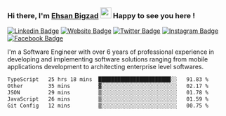 ### Hi there, I'm <a href="https://ehsanbigzad.com" target="_blank">Ehsan Bigzad</a> <img src="https://media.giphy.com/media/hvRJCLFzcasrR4ia7z/giphy.gif" width="25px" height="25px"> Happy to see you here !

[![Linkedin Badge](https://img.shields.io/badge/-LinkedIn-0e76a8?style=flat-square&logo=Linkedin&logoColor=white)](https://linkedin.com/in/EhsanBigzad)
[![Website Badge](https://img.shields.io/badge/Website-3b5998?style=flat-square&logo=google-chrome&logoColor=white)](https://ehsanbigzad.com)
[![Twitter Badge](https://img.shields.io/badge/-Twitter-00acee?style=flat-square&logo=Twitter&logoColor=white)](https://twitter.com/EhsanBigzad)
[![Instagram Badge](https://img.shields.io/badge/-Instagram-e4405f?style=flat-square&logo=Instagram&logoColor=white)](https://instagram.com/ehsanbigzad/)
[![Facebook Badge](https://img.shields.io/badge/-Facebook-0088cc?style=flat-square&logo=Facebook&logoColor=white)](https://facebook.com/EhsanBigzad7)

I'm a Software Engineer with over 6 years of professional experience
in developing and implementing software solutions ranging from mobile applications development to architecting enterprise level softwares.

<!--START_SECTION:waka-->

```txt
TypeScript   25 hrs 18 mins  ███████████████████████░░   91.83 %
Other        35 mins         ▓░░░░░░░░░░░░░░░░░░░░░░░░   02.17 %
JSON         29 mins         ▒░░░░░░░░░░░░░░░░░░░░░░░░   01.78 %
JavaScript   26 mins         ▒░░░░░░░░░░░░░░░░░░░░░░░░   01.59 %
Git Config   12 mins         ▒░░░░░░░░░░░░░░░░░░░░░░░░   00.75 %
```

<!--END_SECTION:waka-->
